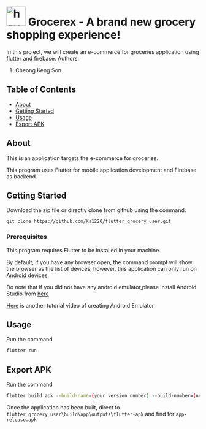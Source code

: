 # <img src="https://user-images.githubusercontent.com/62043437/154081984-36b1d7f0-9d3a-4a70-8287-115f6b8df748.jpg" width="50" title="hover text"> Grocerex - A brand new grocery shopping experience!

In this project, we will create an e-commerce for groceries application using flutter and firebase. 
Authors:
1. Cheong Keng Son

## Table of Contents

- [About](#about)
- [Getting Started](#getting_started)
- [Usage](#usage)
- [Export APK](#export_apk)
 
 ## About <a name = "about"></a>
 
 This is an application targets the e-commerce for groceries.
 
 This program uses Flutter for mobile application development and Firebase as backend. 
 

## Getting Started <a name = "getting_started"></a>
 
Download the zip file or directly clone from github using the command:

```
git clone https://github.com/Ks1220/flutter_grocery_user.git
```

### Prerequisites

This program requires Flutter to be installed in your machine.

By default, if you have any browser open, the command prompt will show the browser as the list of devices, however, this application can only run on Android devices. 

Do note that if you did not have any android emulator,please install Android Studio from [here](https://developer.android.com/studio?gclid=Cj0KCQiAnuGNBhCPARIsACbnLzqa66HJFyZxvOYcarh5a3G8URjB49ZS2MlzrpxYF5bjKUl556jIqrwaAqAdEALw_wcB&gclsrc=aw.ds)

[Here](https://www.youtube.com/watch?v=LgRRmgfrFQM) is another tutorial video of creating Android Emulator

## Usage <a name = "usage"></a>

Run the command

```bash
flutter run
```
## Export APK <a name = "export_apk"></a>

Run the command

```bash
flutter build apk --build-name=(your version number) --build-number=(number sequence)
```

Once the application has been built, direct to ```flutter_grocery_user\build\app\outputs\flutter-apk``` and find for ```app-release.apk```
